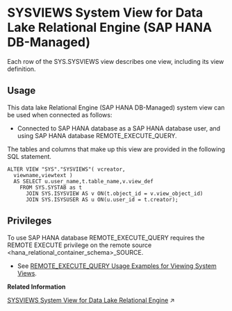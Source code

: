 <!-- loio1f4dedee333d46d1bd4c31ea6c2a440e -->

# SYSVIEWS System View for Data Lake Relational Engine \(SAP HANA DB-Managed\)

Each row of the SYS.SYSVIEWS view describes one view, including its view definition.



## Usage

This data lake Relational Engine \(SAP HANA DB-Managed\) system view can be used when connected as follows:

-   Connected to SAP HANA database as a SAP HANA database user, and using SAP HANA database REMOTE\_EXECUTE\_QUERY.




The tables and columns that make up this view are provided in the following SQL statement.

```
ALTER VIEW "SYS"."SYSVIEWS"( vcreator,
  viewname,viewtext ) 
  AS SELECT u.user_name,t.table_name,v.view_def
    FROM SYS.SYSTAB as t
      JOIN SYS.ISYSVIEW AS v ON(t.object_id = v.view_object_id)
      JOIN SYS.ISYSUSER AS u ON(u.user_id = t.creator);
```



<a name="loio1f4dedee333d46d1bd4c31ea6c2a440e__section_gj1_wy1_4yb"/>

## Privileges

To use SAP HANA database REMOTE\_EXECUTE\_QUERY requires the REMOTE EXECUTE privilege on the remote source <hana\_relational\_container\_schema\>\_SOURCE.

-   See [REMOTE\_EXECUTE\_QUERY Usage Examples for Viewing System Views](https://help.sap.com/docs/SAP_HANA_DATA_LAKE/a898e08b84f21015969fa437e89860c8/ada51c0074354a5f99b60c14cffb653c.html).

**Related Information**  


[SYSVIEWS System View for Data Lake Relational Engine](https://help.sap.com/viewer/19b3964099384f178ad08f2d348232a9/2024_3_QRC/en-US/3beb3c476c5f10149333ff887924c019.html "Each row of the SYS.SYSVIEWS view describes one view, including its view definition.") :arrow_upper_right:

